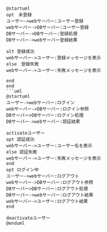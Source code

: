 ```uml
@startuml
opt　未登録
ユーザー->webサーバー:ユーザー登録
webサーバー->DBサーバー:ユーザー登録
DBサーバー->DBサーバー:登録処理
DBサーバー->webサーバー登録結果

alt 登録成功
webサーバー->ユーザー:登録メッセージを表示
else　登録失敗
webサーバー->ユーザー:失敗メッセージを表示

end
end
```uml
@startuml
ユーザー->webサーバー:ログイン
webサーバー->DBサーバー:ログイン参照
DBサーバー>DBサーバー:ログイン処理
DBサーバー->webサーバー:認証結果

activateユーザー
opt 認証成功
webサーバー->ユーザー:ユーザー名を表示
else 認証失敗
webサーバー->ユーザー:失敗メッセージを表示
end
opt ログイン中
ユーザー->webサーバー:ログアウト
webサーバー->DBサーバー:ログアウト参照
DBサーバー>DBサーバー:ログアウト処理
DBサーバー->webサーバー:ログアウト結果
webサーバー->ユーザー:ログアウト結果
end

deactivateユーザー
@enduml
```
